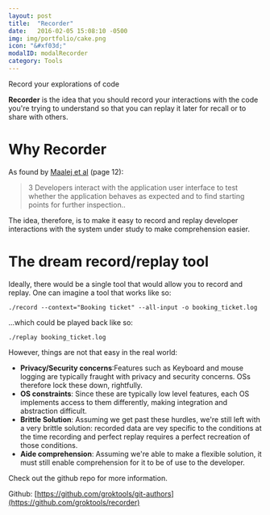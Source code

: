 ```yaml
---
layout: post
title:  "Recorder"
date:   2016-02-05 15:08:10 -0500
img: img/portfolio/cake.png
icon: "&#xf03d;"
modalID: modalRecorder
category: Tools
---
```

Record your explorations of code

**Recorder** is the idea that you should record your interactions with the code you're trying to understand so that you can replay it later for recall or to share with others.


# Why Recorder
As found by [Maalej et al](https://mobis.informatik.uni-hamburg.de/wp-content/uploads/2014/06/TOSEM-Maalej-Comprehension-PrePrint2.pdf) (page 12):

> 3 Developers interact with the application user interface to test whether the application behaves as expected and to find starting points for further inspection..

The idea, therefore, is to make it easy to record and replay developer interactions with the system under study to make comprehension easier.

# The dream record/replay tool
Ideally, there would be a single tool that would allow you to record and replay. One can imagine a tool that works like so:

    ./record --context="Booking ticket" --all-input -o booking_ticket.log

...which could be played back like so:

    ./replay booking_ticket.log

However, things are not that easy in the real world:
* **Privacy/Security concerns**:Features such as Keyboard and mouse logging are typically fraught with privacy and security concerns. OSs therefore lock these down, rightfully.
* **OS constraints**: Since these are typically low level features, each OS implements access to them differently, making integration and abstraction difficult.
* **Brittle Solution**: Assuming we get past these hurdles, we're still left with a very brittle solution: recorded data are vey specific to the conditions at the time recording and perfect replay requires a perfect recreation of those conditions.
* **Aide comprehension**: Assuming we're able to make a flexible solution, it must still enable comprehension for it to be of use to the developer.

Check out the github repo for more information.

Github: [https://github.com/groktools/git-authors](https://github.com/groktools/recorder)
